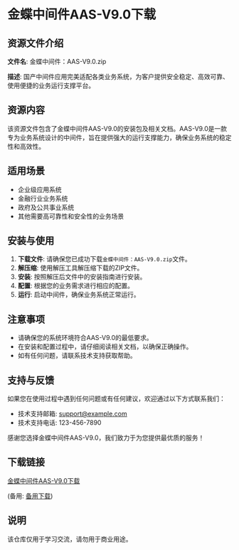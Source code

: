 # 金蝶中间件AAS-V9.0下载

## 资源文件介绍

**文件名**: 金蝶中间件：AAS-V9.0.zip

**描述**: 国产中间件应用完美适配各类业务系统，为客户提供安全稳定、高效可靠、使用便捷的业务运行支撑平台。

## 资源内容

该资源文件包含了金蝶中间件AAS-V9.0的安装包及相关文档。AAS-V9.0是一款专为业务系统设计的中间件，旨在提供强大的运行支撑能力，确保业务系统的稳定性和高效性。

## 适用场景

- 企业级应用系统
- 金融行业业务系统
- 政府及公共事业系统
- 其他需要高可靠性和安全性的业务场景

## 安装与使用

1. **下载文件**: 请确保您已成功下载`金蝶中间件：AAS-V9.0.zip`文件。
2. **解压缩**: 使用解压工具解压缩下载的ZIP文件。
3. **安装**: 按照解压后文件中的安装指南进行安装。
4. **配置**: 根据您的业务需求进行相应的配置。
5. **运行**: 启动中间件，确保业务系统正常运行。

## 注意事项

- 请确保您的系统环境符合AAS-V9.0的最低要求。
- 在安装和配置过程中，请仔细阅读相关文档，以确保正确操作。
- 如有任何问题，请联系技术支持获取帮助。

## 支持与反馈

如果您在使用过程中遇到任何问题或有任何建议，欢迎通过以下方式联系我们：

- 技术支持邮箱: support@example.com
- 技术支持电话: 123-456-7890

感谢您选择金蝶中间件AAS-V9.0，我们致力于为您提供最优质的服务！

## 下载链接
[金蝶中间件AAS-V9.0下载](https://pan.quark.cn/s/40a8ba93deb2) 

(备用: [备用下载](https://pan.baidu.com/s/1irtm8e9iM8z-0CSwcu26HQ?pwd=1234))

## 说明

该仓库仅用于学习交流，请勿用于商业用途。
